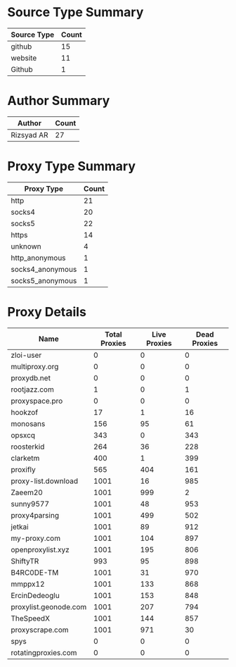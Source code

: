# Source Type Summary

| Source Type | Count |
|-------------|-------|
| github | 15 |
| website | 11 |
| Github | 1 |


# Author Summary

| Author | Count |
|--------|-------|
| Rizsyad AR | 27 |


# Proxy Type Summary

| Proxy Type | Count |
|------------|-------|
| http | 21 |
| socks4 | 20 |
| socks5 | 22 |
| https | 14 |
| unknown | 4 |
| http_anonymous | 1 |
| socks4_anonymous | 1 |
| socks5_anonymous | 1 |


# Proxy Details

| Name | Total Proxies | Live Proxies | Dead Proxies |
|------|---------------|--------------|---------------|
| zloi-user | 0 | 0 | 0 |
| multiproxy.org | 0 | 0 | 0 |
| proxydb.net | 0 | 0 | 0 |
| rootjazz.com | 1 | 0 | 1 |
| proxyspace.pro | 0 | 0 | 0 |
| hookzof | 17 | 1 | 16 |
| monosans | 156 | 95 | 61 |
| opsxcq | 343 | 0 | 343 |
| roosterkid | 264 | 36 | 228 |
| clarketm | 400 | 1 | 399 |
| proxifly | 565 | 404 | 161 |
| proxy-list.download | 1001 | 16 | 985 |
| Zaeem20 | 1001 | 999 | 2 |
| sunny9577 | 1001 | 48 | 953 |
| proxy4parsing | 1001 | 499 | 502 |
| jetkai | 1001 | 89 | 912 |
| my-proxy.com | 1001 | 104 | 897 |
| openproxylist.xyz | 1001 | 195 | 806 |
| ShiftyTR | 993 | 95 | 898 |
| B4RC0DE-TM | 1001 | 31 | 970 |
| mmppx12 | 1001 | 133 | 868 |
| ErcinDedeoglu | 1001 | 153 | 848 |
| proxylist.geonode.com | 1001 | 207 | 794 |
| TheSpeedX | 1001 | 144 | 857 |
| proxyscrape.com | 1001 | 971 | 30 |
| spys | 0 | 0 | 0 |
| rotatingproxies.com | 0 | 0 | 0 |
